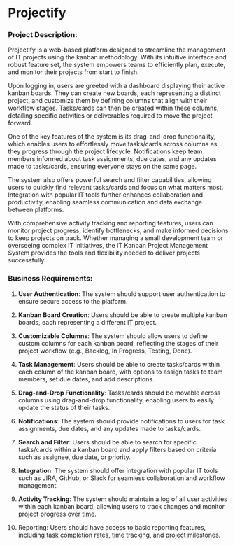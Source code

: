 # Projectify


### Project Description:

Projectify is a web-based platform designed to streamline the management of IT projects using the kanban methodology. With its intuitive interface and robust feature set, the system empowers teams to efficiently plan, execute, and monitor their projects from start to finish.

Upon logging in, users are greeted with a dashboard displaying their active kanban boards. They can create new boards, each representing a distinct project, and customize them by defining columns that align with their workflow stages. Tasks/cards can then be created within these columns, detailing specific activities or deliverables required to move the project forward.

One of the key features of the system is its drag-and-drop functionality, which enables users to effortlessly move tasks/cards across columns as they progress through the project lifecycle. Notifications keep team members informed about task assignments, due dates, and any updates made to tasks/cards, ensuring everyone stays on the same page.

The system also offers powerful search and filter capabilities, allowing users to quickly find relevant tasks/cards and focus on what matters most. Integration with popular IT tools further enhances collaboration and productivity, enabling seamless communication and data exchange between platforms.

With comprehensive activity tracking and reporting features, users can monitor project progress, identify bottlenecks, and make informed decisions to keep projects on track. Whether managing a small development team or overseeing complex IT initiatives, the IT Kanban Project Management System provides the tools and flexibility needed to deliver projects successfully.


### Business Requirements:

1. **User Authentication**: The system should support user authentication to ensure secure access to the platform.

2. **Kanban Board Creation**: Users should be able to create multiple kanban boards, each representing a different IT project.

3. **Customizable Columns**: The system should allow users to define custom columns for each kanban board, reflecting the stages of their project workflow (e.g., Backlog, In Progress, Testing, Done).

4. **Task Management**: Users should be able to create tasks/cards within each column of the kanban board, with options to assign tasks to team members, set due dates, and add descriptions.

5. **Drag-and-Drop Functionality**: Tasks/cards should be movable across columns using drag-and-drop functionality, enabling users to easily update the status of their tasks.

6. **Notifications**: The system should provide notifications to users for task assignments, due dates, and any updates made to tasks/cards.

7. **Search and Filter**: Users should be able to search for specific tasks/cards within a kanban board and apply filters based on criteria such as assignee, due date, or priority.

8. **Integration**: The system should offer integration with popular IT tools such as JIRA, GitHub, or Slack for seamless collaboration and workflow management.

9. **Activity Tracking**: The system should maintain a log of all user activities within each kanban board, allowing users to track changes and monitor project progress over time.

10. Reporting: Users should have access to basic reporting features, including task completion rates, time tracking, and project milestones.
